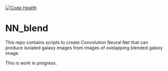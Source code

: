 [![Code Health](https://landscape.io/github/sowmyakth/NN_blend/master/landscape.svg?style=flat)](https://landscape.io/github/sowmyakth/NN_blend/master)
# NN_blend
This repo contains scripts to create Convolution Neural Net that can produce isolated galaxy images from images of ovelapping blended galaxy image.

This is work in progress.